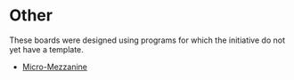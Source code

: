 # Other

These boards were designed using programs for which the initiative do not yet have a template. 

- [Micro-Mezzanine](micromez/)